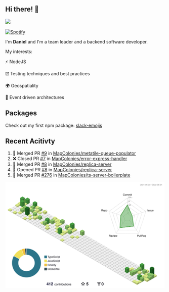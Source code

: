 ## Hi there! 👋

<p>
  <img src="https://github-readme-stats.vercel.app/api?username=syncush&theme=tokyonight">
</p>

[![Spotify](https://novatorem-rust.vercel.app/api/spotify)](https://open.spotify.com/user/syncush)

I'm **Daniel** and I'm a team leader and a backend software developer.

My interests:

⚡ NodeJS

☑️ Testing techniques and best practices

🌍 Geospatiality

🧠 Event driven architectures

## Packages
Check out my first npm package: [slack-emojis](https://www.npmjs.com/package/slack-emojis)

## Recent Acitivty
<!--START_SECTION:activity-->
1. 🎉 Merged PR [#9](https://github.com/MapColonies/metatile-queue-populator/pull/9) in [MapColonies/metatile-queue-populator](https://github.com/MapColonies/metatile-queue-populator)
2. ❌ Closed PR [#7](https://github.com/MapColonies/error-express-handler/pull/7) in [MapColonies/error-express-handler](https://github.com/MapColonies/error-express-handler)
3. 🎉 Merged PR [#8](https://github.com/MapColonies/replica-server/pull/8) in [MapColonies/replica-server](https://github.com/MapColonies/replica-server)
4. 💪 Opened PR [#8](https://github.com/MapColonies/replica-server/pull/8) in [MapColonies/replica-server](https://github.com/MapColonies/replica-server)
5. 🎉 Merged PR [#276](https://github.com/MapColonies/ts-server-boilerplate/pull/276) in [MapColonies/ts-server-boilerplate](https://github.com/MapColonies/ts-server-boilerplate)
<!--END_SECTION:activity-->

![contrib](./profile-3d-contrib/profile-green-animate.svg)
